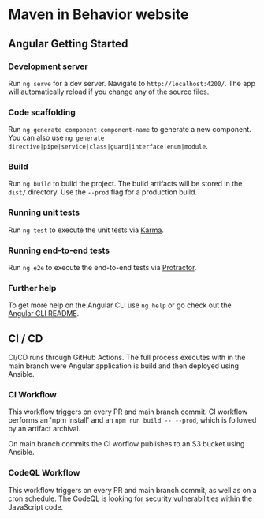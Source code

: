 # Maven in Behavior website

## Angular Getting Started

### Development server

Run `ng serve` for a dev server. Navigate to `http://localhost:4200/`. The app will automatically reload if you change any of the source files.

### Code scaffolding

Run `ng generate component component-name` to generate a new component. You can also use `ng generate directive|pipe|service|class|guard|interface|enum|module`.

### Build

Run `ng build` to build the project. The build artifacts will be stored in the `dist/` directory. Use the `--prod` flag for a production build.

### Running unit tests

Run `ng test` to execute the unit tests via [Karma](https://karma-runner.github.io).

### Running end-to-end tests

Run `ng e2e` to execute the end-to-end tests via [Protractor](http://www.protractortest.org/).

### Further help

To get more help on the Angular CLI use `ng help` or go check out the [Angular CLI README](https://github.com/angular/angular-cli/blob/master/README.md).

## CI / CD

CI/CD runs through GitHub Actions. The full process executes with in the main branch were Angular application is build and then deployed using Ansible.

### CI Workflow

This workflow triggers on every PR and main branch commit. CI workflow performs an 'npm install' and an `npm run build -- --prod`, which is followed by
an artifact archival.

On main branch commits the CI worflow publishes to an S3 bucket using Ansible.

### CodeQL Workflow

This workflow triggers on every PR and main branch commit, as well as on a cron schedule. The CodeQL is looking for security vulnerabilities within the
JavaScript code.
